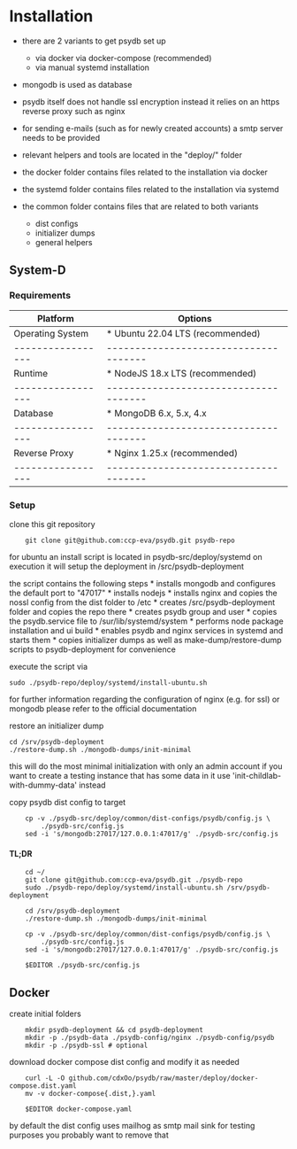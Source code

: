 # Installation

* there are 2 variants to get psydb set up
    * via docker via docker-compose (recommended)
    * via manual systemd installation

* mongodb is used as database
* psydb itself does not handle ssl encryption instead it relies on an https
  reverse proxy such as nginx
* for sending e-mails (such as for newly created accounts)
  a smtp server needs to be provided

* relevant helpers and tools are located in the "deploy/" folder
* the docker folder contains files related to the installation via docker
* the systemd folder contains files related to the installation via systemd
* the common folder contains files that are related to both variants
    * dist configs
    * initializer dumps
    * general helpers


## System-D

### Requirements

| Platform          | Options                               |
| ----------------- | ------------------------------------- |
| Operating System  | * Ubuntu 22.04 LTS (recommended)      |
| ----------------- | ------------------------------------- |
| Runtime           | * NodeJS 18.x LTS (recommended)       |
| ----------------- | ------------------------------------- |
| Database          | * MongoDB 6.x, 5.x, 4.x               | 
| ----------------- | ------------------------------------- |
| Reverse Proxy     | * Nginx 1.25.x (recommended)          | 
| ----------------- | ------------------------------------- |

### Setup

clone this git repository
```
    git clone git@github.com:ccp-eva/psydb.git psydb-repo
```

for ubuntu an install script is located in psydb-src/deploy/systemd
on execution it will setup the deployment in /src/psydb-deployment

the script contains the following steps
    * installs mongodb and configures the default port to "47017"
    * installs nodejs
    * installs nginx and copies the nossl config from the dist folder to /etc
    * creates /src/psydb-deployment folder and copies the repo there
    * creates psydb group and user
    * copies the psydb.service file to /sur/lib/systemd/system
    * performs node package installation and ui build
    * enables psydb and nginx services in systemd and starts them
    * copies initializer dumps as well as make-dump/restore-dump scripts
      to psydb-deployment for convenience

execute the script via
```
sudo ./psydb-repo/deploy/systemd/install-ubuntu.sh
```

for further information regarding the configuration of
nginx (e.g. for ssl) or mongodb please refer to the official documentation

restore an initializer dump
```
cd /srv/psydb-deployment
./restore-dump.sh ./mongodb-dumps/init-minimal
```

this will do the most minimal initialization with only an admin account
if you want to create a testing instance that has some data in it
use 'init-childlab-with-dummy-data' instead

copy psydb dist config to target
```
    cp -v ./psydb-src/deploy/common/dist-configs/psydb/config.js \
        ./psydb-src/config.js
    sed -i 's/mongodb:27017/127.0.0.1:47017/g' ./psydb-src/config.js
```

#### TL;DR

```
    cd ~/
    git clone git@github.com:ccp-eva/psydb.git ./psydb-repo
    sudo ./psydb-repo/deploy/systemd/install-ubuntu.sh /srv/psydb-deployment
    
    cd /srv/psydb-deployment
    ./restore-dump.sh ./mongodb-dumps/init-minimal
    
    cp -v ./psydb-src/deploy/common/dist-configs/psydb/config.js \
        ./psydb-src/config.js
    sed -i 's/mongodb:27017/127.0.0.1:47017/g' ./psydb-src/config.js

    $EDITOR ./psydb-src/config.js
```

## Docker

create initial folders
```
    mkdir psydb-deployment && cd psydb-deployment
    mkdir -p ./psydb-data ./psydb-config/nginx ./psydb-config/psydb
    mkdir -p ./psydb-ssl # optional
```

download docker compose dist config and modify it as needed
```
    curl -L -O github.com/cdxOo/psydb/raw/master/deploy/docker-compose.dist.yaml
    mv -v docker-compose{.dist,}.yaml

    $EDITOR docker-compose.yaml
```

by default the dist config uses mailhog as smtp mail sink for testing
purposes you probably want to remove that
